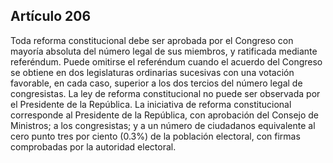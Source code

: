## Artículo 206

Toda reforma constitucional debe ser aprobada por el Congreso con mayoría absoluta del número legal de sus miembros, y ratificada mediante referéndum. Puede omitirse el referéndum cuando el acuerdo del Congreso se obtiene en dos legislaturas ordinarias sucesivas con una votación favorable, en cada caso, superior a los dos tercios del número legal de congresistas. La ley de reforma constitucional no puede ser observada por el Presidente de la República. La iniciativa de reforma constitucional corresponde al Presidente de la República, con aprobación del Consejo de Ministros; a los congresistas; y a un número de ciudadanos equivalente al cero punto tres por ciento (0.3%) de la población electoral, con firmas comprobadas por la autoridad electoral.  